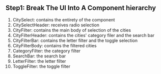 ## Step1: Break The UI Into A Component hierarchy

1. CitySelect: contains the entirety of the component
2. CitySelectHeader: receives radio selection
3. CityFilter: contains the main body of selection of the cities
4. CityFilterHeader: contains the cities' category filer and the search bar
5. CityFilterBar: contains the letter filter and the toggle selection
6. CityFilterBody: contains the filtered cities
7. CategoryFilter: the category filter
8. SearchBar: the search bar
9. LetterFilter: the letter filter
10. ToggleFilter: the toggle filter
